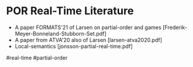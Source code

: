 # POR Real-Time Literature

* A paper FORMATS'21 of Larsen on partial-order and games [Frederik-Meyer-Bonneland-Stubborn-Set.pdf]
* A paper from ATVA'20 also of Larsen [larsen-atva2020.pdf]
* Local-semantics [jonsson-partial-real-time.pdf]

#real-time
#partial-order
